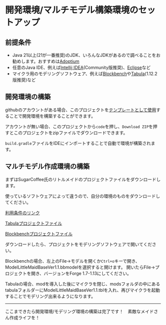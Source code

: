 # 開発環境/マルチモデル構築環境のセットアップ

## 前提条件

- Java 21以上(21が一番推奨)のJDK、いろんなJDKがあるので調べることをお勧めします。おすすめは[Adoptium](https://adoptium.net/releases.html)
- 任意のJava IDE、例えば[Intellij IDEA](https://www.jetbrains.com/ja-jp/idea/download/?section=windows)(Community版推奨)、[Eclipse](https://www.eclipse.org/downloads/)など
- マイクラ用のモデリングソフトウェア、例えば[Blockbench](https://www.blockbench.net/downloads)や[Tabula](https://www.curseforge.com/minecraft/mc-mods/tabula-minecraft-modeler)(1.12.2版推奨)など

## 開発環境の構築

githubのアカウントがある場合、このプロジェクトを[テンプレートとして使用](https://github.com/new?template_name=LittleMaidModelProject-Template&template_owner=Yukkuritaku)することで開発環境を構築することができます。

アカウントが無い場合、このプロジェクトから`code`を押し、`Download ZIP`を押すとこのプロジェクトをzipファイルでダウンロードできます。

`build.gradle`ファイルをIDEにインポートすることで自動で環境が構築されます。

## マルチモデル作成環境の構築

まずはSugarCoffee氏のリトルメイドのプロジェクトファイルをダウンロードします。

使っているソフトウェアによって違うので、自分の環境のものをダウンロードしてください。

[利用条件のリンク](https://github.com/MMM666/littleMaidMob/blob/master/old/readme.txt)

[Tabulaプロジェクトファイル](https://www.dropbox.com/s/rxkmmrukrrpx42b/ModelLittleMaidBaseVer1.1.tbl?dl=0)

[Blockbenchプロジェクトファイル](https://www.dropbox.com/s/3rzp72bs0h87qqt/ModelLittleMaidBaseVer1.1.bbmodel?e=1&dl=0)

ダウンロードしたら、プロジェクトをモデリングソフトウェアで開いてください。

Blockbenchの場合、左上のFile→モデルを開くか`Ctrl+o`キーで開き、ModelLittleMaidBaseVer1.1.bbmodelを選択すると開けます。
開いたらFile->プロジェクトを開き、バージョンをForge 1.7-1.13にしてください。

Tabulaの場合、modを導入した後にマイクラを閉じ、modsフォルダの中にあるtabulaフォルダーにModelLittleMaidBaseVer1.1.tblを入れ、再びマイクラを起動することでモデリング出来るようになります。

---
ここまできたら開発環境/モデリング環境の構築は完了です！　素敵なメイドさん作成ライフを！